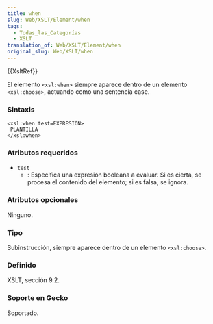 ```yaml
---
title: when
slug: Web/XSLT/Element/when
tags:
  - Todas_las_Categorías
  - XSLT
translation_of: Web/XSLT/Element/when
original_slug: Web/XSLT/when
---
```

{{XsltRef}}

El elemento `<xsl:when>` siempre aparece dentro de un elemento `<xsl:choose>`, actuando como una sentencia case.

### Sintaxis

    <xsl:when test=EXPRESIÓN>
     PLANTILLA
    </xsl:when>

### Atributos requeridos

- `test`
  - : Especifica una expresión booleana a evaluar. Si es cierta, se procesa el contenido del elemento; si es falsa, se ignora.

### Atributos opcionales

Ninguno.

### Tipo

Subinstrucción, siempre aparece dentro de un elemento `<xsl:choose>`.

### Definido

XSLT, sección 9.2.

### Soporte en Gecko

Soportado.
